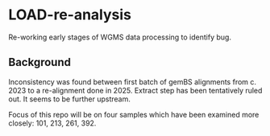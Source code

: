 # LOAD-re-analysis

Re-working early stages of WGMS data processing to identify bug.

## Background

Inconsistency was found between first batch of gemBS alignments from c. 2023 to a re-alignment done in 2025. Extract step has been tentatively ruled out. It seems to be further upstream.

Focus of this repo will be on four samples which have been examined more closely: 101, 213, 261, 392.